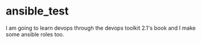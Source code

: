 # ansible_test
I am going to learn devops through the devops toolkit 2.1's book
and I make some ansible roles too.

